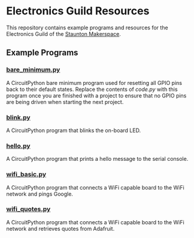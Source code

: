 # Electronics Guild Resources
This repository contains example programs and resources for the Electronics Guild of the [Staunton Makerspace](https://www.stauntonmakerspace.org).

## Example Programs

### [bare_minimum.py](ExamplePrograms/CircuitPython/bare_minimum.py)
A CircuitPython bare minimum program used for resetting all GPIO pins back to their default states.  Replace the contents of *code.py* with this program once you are finished with a project to ensure that no GPIO pins are being driven when starting the next project.

### [blink.py](ExamplePrograms/CircuitPython/blink.py)
A CircuitPython program that blinks the on-board LED.

### [hello.py](ExamplePrograms/CircuitPython/hello.py)
A CircuitPython program that prints a hello message to the serial console.

### [wifi_basic.py](ExamplePrograms/CircuitPython/wifi_basic.py)
A CircuitPython program that connects a WiFi capable board to the WiFi network and pings Google.

### [wifi_quotes.py](ExamplePrograms/CircuitPython/wifi_quotes.py)
A CircuitPython program that connects a WiFi capable board to the WiFi network and retrieves quotes from Adafruit.
